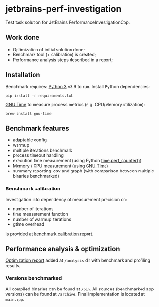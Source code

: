 # jetbrains-perf-investigation
Test task solution for JetBrains PerformanceInvestigationCpp.

## Work done
- Optimization of initial solution done;
- Benchmark tool (+ calibration) is created;
- Performance analysis steps described in a report;

## Installation
Benchmark requires:
[Python 3](https://www.python.org/) v3.9 to run.
Install Python dependencies:
```
pip install -r requirements.txt
```
[GNU Time](https://www.gnu.org/software/time/) to measure process metrics (e.g. CPU/Memory utilization):
```
brew install gnu-time
```

## Benchmark features
- adaptable config
- warmup
- multiple iterations benchmark
- process timeout handling
- execution time measurement (using Python [time.perf_counter()](https://docs.python.org/3/library/time.html))
- Memory / CPU measurement (using [GNU Time](https://www.gnu.org/software/time/))
- summary reporting: csv and graph (with comparison between multiple binaries benchmarked)

### Benchmark calibration
Investigation into dependency of measurement precision on: 
- number of iterations
- time measurement function
-  number of warmup iterations
-  gtime overhead 

is provided at [benchmark calibration report](https://github.com/yurysup/jetbrains-perf-investigation/blob/main/analysis/Benchmark_calibration.docx).

## Performance analysis & optimization

[Optimization report](https://github.com/yurysup/jetbrains-perf-investigation/blob/main/analysis/Optimization.docx) added at `/analysis` dir with benchmark and profiling results.

### Versions benchmarked

All compiled binaries can be found at `/bin`.
All sources (benchmarked app versions) can be found at `/archive`.
Final implementation is located at `main.cpp`.
